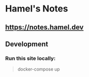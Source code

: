 # Hamel's Notes

## https://notes.hamel.dev


## Development

### Run this site locally: 

> docker-compose up
